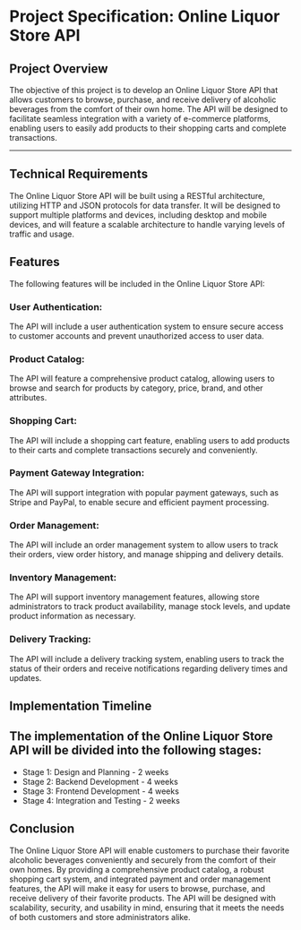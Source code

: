 # Project Specification: Online Liquor Store API

## Project Overview
The objective of this project is to develop an Online Liquor Store API that allows customers to browse, purchase, and receive delivery of alcoholic beverages from the comfort of their own home. The API will be designed to facilitate seamless integration with a variety of e-commerce platforms, enabling users to easily add products to their shopping carts and complete transactions.

---

## Technical Requirements
The Online Liquor Store API will be built using a RESTful architecture, utilizing HTTP and JSON protocols for data transfer. It will be designed to support multiple platforms and devices, including desktop and mobile devices, and will feature a scalable architecture to handle varying levels of traffic and usage.

## Features
The following features will be included in the Online Liquor Store API:

### User Authentication: 
The API will include a user authentication system to ensure secure access to customer accounts and prevent unauthorized access to user data.
### Product Catalog: 
The API will feature a comprehensive product catalog, allowing users to browse and search for products by category, price, brand, and other attributes.
### Shopping Cart: 
The API will include a shopping cart feature, enabling users to add products to their carts and complete transactions securely and conveniently.
### Payment Gateway Integration: 
The API will support integration with popular payment 
gateways, such as Stripe and PayPal, to enable secure and efficient payment 
processing.
### Order Management: 
The API will include an order management system to allow users to track their orders, view order history, and manage shipping and delivery details.
### Inventory Management: 
The API will support inventory management features, allowing store administrators to track product availability, manage stock levels, and update product information as necessary.
### Delivery Tracking: 
The API will include a delivery tracking system, enabling users to track the status of their orders and receive notifications regarding delivery times and updates.
## Implementation Timeline
The implementation of the Online Liquor Store API will be divided into the following stages:
---
- Stage 1: Design and Planning - 2 weeks
- Stage 2: Backend Development - 4 weeks
- Stage 3: Frontend Development - 4 weeks
- Stage 4: Integration and Testing - 2 weeks
## Conclusion
The Online Liquor Store API will enable customers to purchase their favorite alcoholic beverages conveniently and securely from the comfort of their own homes. By providing a comprehensive product catalog, a robust shopping cart system, and integrated payment and order management features, the API will make it easy for users to browse, purchase, and receive delivery of their favorite products. The API will be designed with scalability, security, and usability in mind, ensuring that it meets the needs of both customers and store administrators alike.